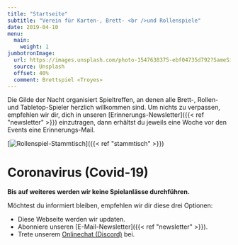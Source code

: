 ```yaml
---
title: "Startseite"
subtitle: "Verein für Karten-, Brett- <br />und Rollenspiele"
date: 2019-04-10
menu:
  main:
    weight: 1
jumbotronImage:
  url: https://images.unsplash.com/photo-1547638375-ebf04735d792?SameSite=None
  source: Unsplash
  offset: 40%
  comment: Brettspiel «Troyes»
---
```


Die Gilde der Nacht organisiert Spieltreffen, an denen alle Brett-, Rollen- und Tabletop-Spieler herzlich willkommen sind. Um nichts zu verpassen, empfehlen wir dir, dich in unseren [Erinnerungs-Newsletter]({{< ref "newsletter" >}}) einzutragen, dann erhältst du jeweils eine Woche vor den Events eine Erinnerungs-Mail.

[![Rollenspiel-Stammtisch](/images/stammtisch/Rollenspiel-Stammtisch-Okt20_Title_1200x675px.png "Rollenspiel-Stammtisch")]({{< ref "stammtisch" >}})

# Coronavirus (Covid-19)

**Bis auf weiteres werden wir keine Spielanlässe durchführen.**

Möchtest du informiert bleiben, empfehlen wir dir diese drei Optionen:

* Diese Webseite werden wir updaten.
* Abonniere unseren [E-Mail-Newsletter]({{< ref "newsletter" >}}).
* Trete unserem [Onlinechat (Discord)](https://chat.gildedernacht.ch) bei.

<!--# Kalender

<template id="calendar-i18n">
    <p data-id="day-0" data-text="Sonntag">-</p>
    <p data-id="day-1" data-text="Montag">-</p>
    <p data-id="day-2" data-text="Dienstag">-</p>
    <p data-id="day-3" data-text="Mittwoch">-</p>
    <p data-id="day-4" data-text="Donnerstag">-</p>
    <p data-id="day-5" data-text="Freitag">-</p>
    <p data-id="day-6" data-text="Samstag">-</p>
    <p data-id="day-7" data-text="Sonntag">-</p>
    <p data-id="month-1" data-text="Januar">-</p>
    <p data-id="month-2" data-text="Februar">-</p>
    <p data-id="month-3" data-text="März">-</p>
    <p data-id="month-4" data-text="April">-</p>
    <p data-id="month-5" data-text="Mai">-</p>
    <p data-id="month-6" data-text="Juni">-</p>
    <p data-id="month-7" data-text="Juli">-</p>
    <p data-id="month-8" data-text="August">-</p>
    <p data-id="month-9" data-text="September">-</p>
    <p data-id="month-10" data-text="Oktober">-</p>
    <p data-id="month-11" data-text="November">-</p>
    <p data-id="month-12" data-text="Dezember">-</p>
    <p data-id="hour" data-text="Uhr">-</p>
</template>

<div class="c-calendar"></div>

<script src="/scripts/cal-model.js"></script>
<script src="/scripts/cal-view.js"></script>

{{< map >}} -->

